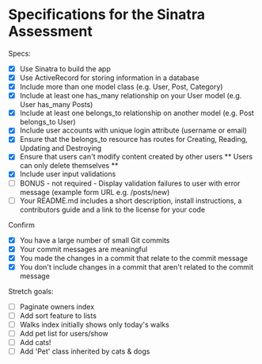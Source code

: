 # Specifications for the Sinatra Assessment

Specs:
- [x] Use Sinatra to build the app
- [x] Use ActiveRecord for storing information in a database
- [x] Include more than one model class (e.g. User, Post, Category)
- [x] Include at least one has_many relationship on your User model (e.g. User has_many Posts)
- [x] Include at least one belongs_to relationship on another model (e.g. Post belongs_to User)
- [x] Include user accounts with unique login attribute (username or email)
- [x] Ensure that the belongs_to resource has routes for Creating, Reading, Updating and Destroying
- [x] Ensure that users can't modify content created by other users ** Users can only delete themselves **
- [x] Include user input validations
- [ ] BONUS - not required - Display validation failures to user with error message (example form URL e.g. /posts/new)
- [  ] Your README.md includes a short description, install instructions, a contributors guide and a link to the license for your code

Confirm
- [x] You have a large number of small Git commits
- [x] Your commit messages are meaningful
- [x] You made the changes in a commit that relate to the commit message
- [x] You don't include changes in a commit that aren't related to the commit message

Stretch goals:
- [ ] Paginate owners index
- [ ] Add sort feature to lists
- [ ] Walks index initially shows only today's walks
- [ ] Add pet list for users/show
- [ ] Add cats!
- [ ] Add 'Pet' class inherited by cats & dogs
